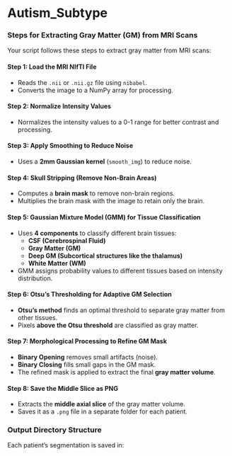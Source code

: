 # Autism_Subtype
### **Steps for Extracting Gray Matter (GM) from MRI Scans**  
Your script follows these steps to extract gray matter from MRI scans:  

#### **Step 1: Load the MRI NIfTI File**  
- Reads the `.nii` or `.nii.gz` file using `nibabel`.  
- Converts the image to a NumPy array for processing.  

#### **Step 2: Normalize Intensity Values**  
- Normalizes the intensity values to a 0-1 range for better contrast and processing.  

#### **Step 3: Apply Smoothing to Reduce Noise**  
- Uses a **2mm Gaussian kernel** (`smooth_img`) to reduce noise.  

#### **Step 4: Skull Stripping (Remove Non-Brain Areas)**  
- Computes a **brain mask** to remove non-brain regions.  
- Multiplies the brain mask with the image to retain only the brain.  

#### **Step 5: Gaussian Mixture Model (GMM) for Tissue Classification**  
- Uses **4 components** to classify different brain tissues:  
  - **CSF (Cerebrospinal Fluid)**  
  - **Gray Matter (GM)**  
  - **Deep GM (Subcortical structures like the thalamus)**  
  - **White Matter (WM)**  
- GMM assigns probability values to different tissues based on intensity distribution.  

#### **Step 6: Otsu’s Thresholding for Adaptive GM Selection**  
- **Otsu’s method** finds an optimal threshold to separate gray matter from other tissues.  
- Pixels **above the Otsu threshold** are classified as gray matter.  

#### **Step 7: Morphological Processing to Refine GM Mask**  
- **Binary Opening** removes small artifacts (noise).  
- **Binary Closing** fills small gaps in the GM mask.  
- The refined mask is applied to extract the final **gray matter volume**.  

#### **Step 8: Save the Middle Slice as PNG**  
- Extracts the **middle axial slice** of the gray matter volume.  
- Saves it as a `.png` file in a separate folder for each patient.  

### **Output Directory Structure**  
Each patient’s segmentation is saved in:  
